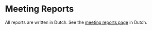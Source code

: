 # Meeting Reports

All reports are written in Dutch. See the [meeting reports page](/nl/reports/) in Dutch.